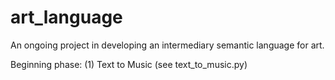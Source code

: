 art_language
============
An ongoing project in developing an intermediary semantic language for art.

Beginning phase:
(1) Text to Music (see text_to_music.py)
